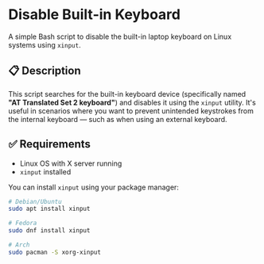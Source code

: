 # Disable Built-in Keyboard

A simple Bash script to disable the built-in laptop keyboard on Linux systems using `xinput`.

## 📋 Description

This script searches for the built-in keyboard device (specifically named **"AT Translated Set 2 keyboard"**) and disables it using the `xinput` utility. It's useful in scenarios where you want to prevent unintended keystrokes from the internal keyboard — such as when using an external keyboard.

## ✅ Requirements

- Linux OS with X server running
- `xinput` installed

You can install `xinput` using your package manager:

```bash
# Debian/Ubuntu
sudo apt install xinput

# Fedora
sudo dnf install xinput

# Arch
sudo pacman -S xorg-xinput

